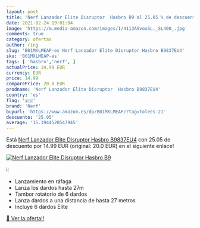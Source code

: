 ```yaml
---
layout: post
title: 'Nerf Lanzador Elite Disruptor  Hasbro B9 al 25.05 % de descuento'
date: 2021-02-24 19:01:04
image: 'https://m.media-amazon.com/images/I/4113A9voxSL._SL400_.jpg'
comments: true
category: ofertas
author: ring
slug: 'B01MXLMEAP-es Nerf Lanzador Elite Disruptor Hasbro B9837EU4'
sku: 'B01MXLMEAP-es'
tags: [ 'hasbro','nerf', ]
actualPrice: 14.99 EUR
currency: EUR
price: 14.99
comparePrice: 20.0 EUR
prodname: 'Nerf Lanzador Elite Disruptor  Hasbro B9837EU4'
country: 'es'
flag: '🇪🇸'
brand: 'Nerf'
buyurl: 'https://www.amazon.es/dp/B01MXLMEAP/?tag=tolees-21'
descuento: '25.05'
average: '15.1944520547945'
---
```


Está [Nerf Lanzador Elite Disruptor  Hasbro B9837EU4](https://www.amazon.es/dp/B01MXLMEAP/?tag=tolees-21) con 25.05 de descuento por 14.99 EUR (original: 20.0 EUR) en el siguiente enlace!

[![Nerf Lanzador Elite Disruptor  Hasbro B9](https://m.media-amazon.com/images/I/4113A9voxSL._SL400_.jpg)](https://www.amazon.es/dp/B01MXLMEAP/?tag=tolees-21)

ℹ️:

- Lanzamiento en ráfaga
- Lanza los dardos hasta 27m
- Tambor rotatorio de 6 dardos
- Lanza dardos a una distancia de hasta 27 metros
- Incluye 6 dardos Elite

[🛒 Ver la oferta!!](https://www.amazon.es/dp/B01MXLMEAP/?tag=tolees-21)
